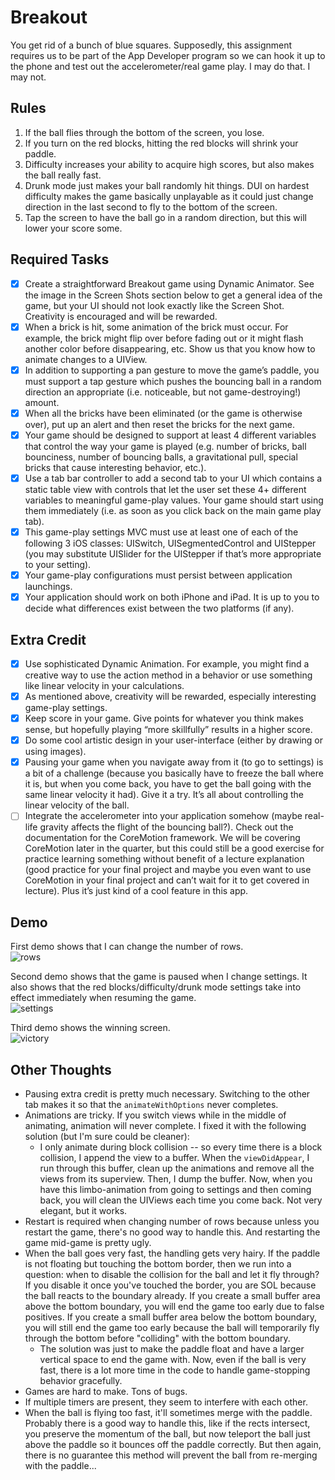 # Breakout
You get rid of a bunch of blue squares.  Supposedly, this assignment requires us to be part of the App Developer program so we can hook it up to the phone and test out the accelerometer/real game play.  I may do that.  I may not.

## Rules
1. If the ball flies through the bottom of the screen, you lose.
2. If you turn on the red blocks, hitting the red blocks will shrink your paddle.
3. Difficulty increases your ability to acquire high scores, but also makes the ball really fast.
4. Drunk mode just makes your ball randomly hit things.  DUI on hardest difficulty makes the game basically unplayable as it could just change direction in the last second to fly to the bottom of the screen.
5. Tap the screen to have the ball go in a random direction, but this will lower your score some.

## Required Tasks
- [x] Create a straightforward Breakout game using Dynamic Animator. See the image in the Screen Shots section below to get a general idea of the game, but your UI should not look exactly like the Screen Shot. Creativity is encouraged and will be rewarded.
- [x] When a brick is hit, some animation of the brick must occur. For example, the brick might flip over before fading out or it might flash another color before disappearing, etc. Show us that you know how to animate changes to a UIView.
- [x] In addition to supporting a pan gesture to move the game’s paddle, you must support a tap gesture which pushes the bouncing ball in a random direction an appropriate (i.e. noticeable, but not game-destroying!) amount.
- [x] When all the bricks have been eliminated (or the game is otherwise over), put up an alert and then reset the bricks for the next game.
- [x] Your game should be designed to support at least 4 different variables that control the way your game is played (e.g. number of bricks, ball bounciness, number of bouncing balls, a gravitational pull, special bricks that cause interesting behavior, etc.).
- [x] Use a tab bar controller to add a second tab to your UI which contains a static table view with controls that let the user set these 4+ different variables to meaningful game-play values. Your game should start using them immediately (i.e. as soon as you click back on the main game play tab).
- [x] This game-play settings MVC must use at least one of each of the following 3 iOS classes: UISwitch, UISegmentedControl and UIStepper (you may substitute UISlider for the UIStepper if that’s more appropriate to your setting).
- [x] Your game-play configurations must persist between application launchings.
- [x] Your application should work on both iPhone and iPad. It is up to you to decide what
differences exist between the two platforms (if any). 

## Extra Credit
- [x] Use sophisticated Dynamic Animation. For example, you might find a creative way to use the action method in a behavior or use something like linear velocity in your calculations.
- [x] As mentioned above, creativity will be rewarded, especially interesting game-play settings.
- [x] Keep score in your game. Give points for whatever you think makes sense, but hopefully playing “more skillfully” results in a higher score.
- [x] Do some cool artistic design in your user-interface (either by drawing or using images).
- [x] Pausing your game when you navigate away from it (to go to settings) is a bit of a challenge (because you basically have to freeze the ball where it is, but when you come back, you have to get the ball going with the same linear velocity it had). Give it a try. It’s all about controlling the linear velocity of the ball.
- [ ] Integrate the accelerometer into your application somehow (maybe real-life gravity affects the flight of the bouncing ball?). Check out the documentation for the CoreMotion framework. We will be covering CoreMotion later in the quarter, but this could still be a good exercise for practice learning something without benefit of a lecture explanation (good practice for your final project and maybe you even want to use CoreMotion in your final project and can’t wait for it to get covered in lecture). Plus it’s just kind of a cool feature in this app.

## Demo
First demo shows that I can change the number of rows.  
![rows](rows.gif)

Second demo shows that the game is paused when I change settings.  It also shows that the red blocks/difficulty/drunk mode settings take into effect immediately when resuming the game.  
![settings](settings.gif)

Third demo shows the winning screen.  
![victory](victory.gif)


## Other Thoughts
  * Pausing extra credit is pretty much necessary.  Switching to the other tab makes it so that the `animateWithOptions` never completes.
  * Animations are tricky.  If you switch views while in the middle of animating, animation will never complete.  I fixed it with the following solution (but I'm sure could be cleaner):
    * I only animate during block collision -- so every time there is a block collision, I append the view to a buffer.  When the `viewDidAppear`, I run through this buffer, clean up the animations and remove all the views from its superview.  Then, I dump the buffer.  Now, when you have this limbo-animation from going to settings and then coming back, you will clean the UIViews each time you come back.  Not very elegant, but it works.
  * Restart is required when changing number of rows because unless you restart the game, there's no good way to handle this.  And restarting the game mid-game is pretty ugly.
  * When the ball goes very fast, the handling gets very hairy.  If the paddle is not floating but touching the bottom border, then we run into a question: when to disable the collision for the ball and let it fly through?  If you disable it once you've touched the border, you are SOL because the ball reacts to the boundary already.  If you create a small buffer area above the bottom boundary, you will end the game too early due to false positives.  If you create a small buffer area below the bottom boundary, you will still end the game too early because the ball will temporarily fly through the bottom before "colliding" with the bottom boundary.
    * The solution was just to make the paddle float and have a larger vertical space to end the game with.  Now, even if the ball is very fast, there is a lot more time in the code to handle game-stopping behavior gracefully.
  * Games are hard to make.  Tons of bugs.
  * If multiple timers are present, they seem to interfere with each other.
  * When the ball is flying too fast, it'll sometimes merge with the paddle.  Probably there is a good way to handle this, like if the rects intersect, you preserve the momentum of the ball, but now teleport the ball just above the paddle so it bounces off the paddle correctly.  But then again, there is no guarantee this method will prevent the ball from re-merging with the paddle...
